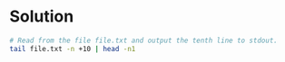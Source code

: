 Solution
========

```sh
# Read from the file file.txt and output the tenth line to stdout.
tail file.txt -n +10 | head -n1
```
